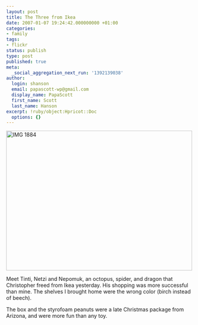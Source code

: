 ```yaml
---
layout: post
title: The Three from Ikea
date: 2007-01-07 19:24:42.000000000 +01:00
categories:
- family
tags:
- flickr
status: publish
type: post
published: true
meta:
  _social_aggregation_next_run: '1392139038'
author:
  login: shanson
  email: papascott-wp@gmail.com
  display_name: PapaScott
  first_name: Scott
  last_name: Hanson
excerpt: !ruby/object:Hpricot::Doc
  options: {}
---
```

<p><a href="http://www.flickr.com/photos/papascott/349217396/" title="Photo Sharing"><img src="1.static.flickr.com/134/349217396_1486c517fd.jpg" width="500" height="375" alt="IMG 1884" /></a></p>
<p>Meet Tinti, Netzi and Nepomuk, an octopus, spider, and dragon that Christopher freed from Ikea yesterday. His shopping was more successful than mine. The shelves I brought home were the wrong color (birch instead of beech).</p>
<p>The box and the styrofoam peanuts were a late Christmas package from Arizona, and were more fun than any toy.</p>
